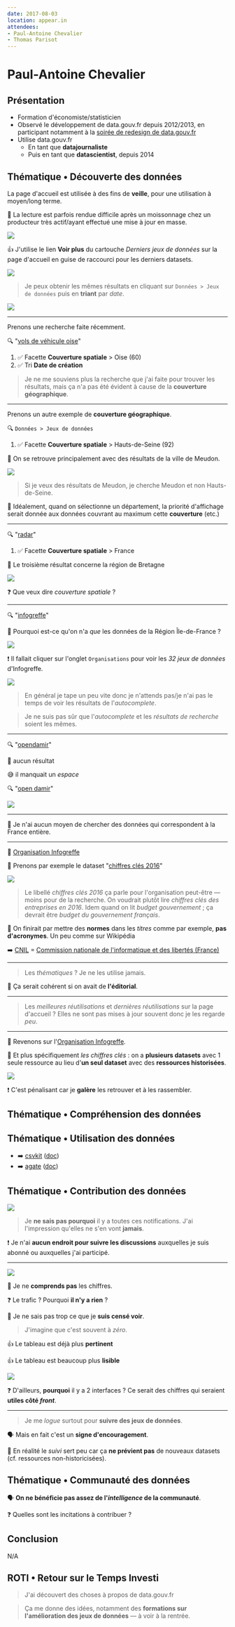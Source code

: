 ```yaml
---
date: 2017-08-03
location: appear.in
attendees:
- Paul-Antoine Chevalier
- Thomas Parisot
---
```


# Paul-Antoine Chevalier

## Présentation

* Formation d'économiste/statisticien
* Observé le développement de data.gouv.fr depuis 2012/2013, en participant notamment à la [soirée de redesign de data.gouv.fr](https://fr.okfn.org/2013/07/16/dataredesign-une-nuit-pour-imaginer-les-portails-open-data-de-nos-reves/)
* Utilise data.gouv.fr
	* En tant que **datajournaliste**
	* Puis en tant que **datascientist**, depuis 2014

## Thématique • Découverte des données

La page d'accueil est utilisée à des fins de **veille**, pour une utilisation à moyen/long terme.

😤 La lecture est parfois rendue difficile après un moissonnage chez un producteur très actif/ayant effectué une mise à jour en masse.

![](home-latest-uneven.png)

👍 J'utilise le lien **Voir plus** du cartouche _Derniers jeux de données_ sur la page d'accueil en guise de raccourci pour les derniers datasets.

![](home-datasets-latests.png)

> Je peux obtenir les mêmes résultats en cliquant sur `Données > Jeux de données` puis en **triant** par _date_.

![](datasets-latests.png)

---

Prenons une recherche faite récemment.

🔍 "[vols de véhicule oise](https://www.data.gouv.fr/fr/search/?q=vols+de+v%C3%A9hicule+oise)"
1. ✅ Facette **Couverture spatiale** > Oise (60)
2. ✅ Tri **Date de création**

> Je ne me souviens plus la recherche que j'ai faite pour trouver les résultats, mais ça n'a pas été évident à cause de la **couverture géographique**.

---

Prenons un autre exemple de **couverture géographique**.

🔍 `Données > Jeux de données`

 1. ✅ Facette **Couverture spatiale** > Hauts-de-Seine (92)

😤 On se retrouve principalement avec des résultats de la ville de Meudon.

![](datasets-hauts-de-seine.png)

> Si je veux des résultats de Meudon, je cherche Meudon et non Hauts-de-Seine.

💬 Idéalement, quand on sélectionne un département, la priorité d'affichage serait donnée aux données couvrant au maximum cette **couverture** (etc.)

---

🔍 "[radar](https://www.data.gouv.fr/fr/datasets/?q=radar)"

1. ✅ Facette **Couverture spatiale** > France

😤 Le troisième résultat concerne la région de Bretagne

![](radar-france.png)

❓ Que veux dire _couverture spatiale_ ?

---

🔍 "[infogreffe](https://www.data.gouv.fr/fr/search/?q=infogreffe)"

🤔 Pourquoi est-ce qu'on n'a _que_ les données de la Région Île-de-France ?

![](infogreffe-datasets.png)

❗️ Il fallait cliquer sur l'onglet `Organisations` pour voir les _32 jeux de données_ d'Infogreffe.

![](infogreffe-org.png)

> En général je tape un peu vite donc je n'attends pas/je n'ai pas le temps de voir les résultats de l'_autocomplete_.

> Je ne suis pas sûr que l'_autocomplete_ et les _résultats de recherche_ soient les mêmes.

---

🔍 "[opendamir](https://www.data.gouv.fr/fr/search/?q=opendamir)"

🤔 aucun résultat

😅 il manquait un _espace_

🔍 "[open damir](https://www.data.gouv.fr/fr/search/?q=open+damir)"

![](open-damir.png)

---

😤 Je n'ai aucun moyen de chercher des données qui correspondent à la France entière.

---

🔗 [Organisation Infogreffe](https://www.data.gouv.fr/fr/organizations/infogreffe/)

👀 Prenons par exemple le dataset "[chiffres clés 2016](https://next.data.gouv.fr/fr/datasets/chiffres-cles-2016/)"

![](infogreffe-org-datasets.png)

> Le libellé _chiffres clés 2016_ ça parle pour l'organisation peut-être — moins pour de la recherche. On voudrait plutôt lire _chiffres clés des entreprises en 2016_.
> Idem quand on lit _budget gouvernement_ ; ça devrait être _budget du gouvernement français_.

💬 On finirait par mettre des **normes** dans les _titres_ comme par exemple, **pas d'acronymes**. Un peu comme sur Wikipédia 

➡️ [CNIL](https://fr.wikipedia.org/wiki/CNIL) = [Commission nationale de l'informatique et des libertés (France)](https://fr.wikipedia.org/wiki/Commission_nationale_de_l'informatique_et_des_libert%C3%A9s_(France))

---

> Les _thématiques_ ? Je ne les utilise jamais.

💬 Ça serait cohérent si on avait de **l'éditorial**.

---

> Les _meilleures réutilisations_ et _dernières réutilisations_ sur la page d'accueil ? Elles ne sont pas mises à jour souvent donc je les regarde _peu_.

---

🔗 Revenons sur l'[Organisation Infogreffe](https://www.data.gouv.fr/fr/organizations/infogreffe/).

😤 Et plus spécifiquement _les chiffres clés_ : on a **plusieurs datasets** avec 1 seule ressource au lieu d'**un seul dataset** avec des **ressources historisées**.

![](infogreffe-chiffres-cles.png)

❗️ C'est pénalisant car je **galère** les retrouver et à les rassembler.


## Thématique • Compréhension des données

## Thématique • Utilisation des données

- ➡️ [csvkit](https://github.com/wireservice/csvkit) ([doc](https://csvkit.readthedocs.io/))
- ➡️ [agate](https://github.com/wireservice/agate) ([doc](https://agate.readthedocs.io/))

## Thématique • Contribution des données

![](admin-notifications.png)

> Je **ne sais pas pourquoi** il y a toutes ces notifications.
> J'ai l'impression qu'elles ne s'en vont **jamais**.

❗️ Je n'ai **aucun endroit pour suivre les discussions** auxquelles je suis abonné ou auxquelles j'ai participé.

---

![](admin-trafic.png)

😤 Je ne **comprends pas** les chiffres.

❓ Le trafic ? Pourquoi **il n'y a rien** ?
 
🤔 Je ne sais pas trop ce que je **suis censé voir**.
 
 > J'imagine que c'est souvent à _zéro_.
 
 👍 Le tableau est déjà plus **pertinent**
 
 👍 Le tableau est beaucoup plus **lisible**
 
![](admin-datatable.png)

❓ D'ailleurs, **pourquoi** il y a 2 interfaces ? Ce serait des chiffres qui seraient **utiles côté _front_**.

---

 > Je me _logue_ surtout pour **suivre des jeux de données**.
 
 🗣 Mais en fait c'est un **signe d'encouragement**.
 
 💬 En réalité le _suivi_ sert peu car ça **ne prévient pas** de nouveaux datasets (cf. ressources non-historicisées).

## Thématique • Communauté des données

🗣 **On ne bénéficie pas assez de l'_intelligence_ de la communauté**.

❓ Quelles sont les incitations à contribuer ?

## Conclusion

N/A

## ROTI • Retour sur le Temps Investi

> J'ai découvert des choses à propos de data.gouv.fr

> Ça me donne des idées, notamment des **formations sur l'amélioration des jeux de données** — à voir à la rentrée.